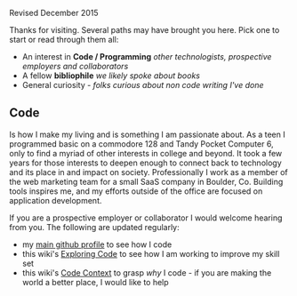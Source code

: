 Revised December 2015

Thanks for visiting. Several paths may have brought you here. Pick one to start or read through them all:
- An interest in **Code / Programming** _other technologists, prospective employers and collaborators_
- A fellow **bibliophile** _we likely spoke about books_
- General curiosity - _folks curious about non code writing I've done_

## Code
Is how I make my living and is something I am passionate about. As a teen I programmed basic on a commodore 128 and Tandy Pocket Computer 6, only to find a myriad of other interests in college and beyond. It took a few years for those interests to deepen enough to connect back to technology and its place in and impact on society. Professionally I work as a member of the web marketing team for a small SaaS company in Boulder, Co. Building tools inspires me, and my efforts outside of the office are focused on application development.

If you are a prospective employer or collaborator I would welcome hearing from you. The following are updated regularly:
* my [main github profile](https://github.com/michaeldayreads) to see how I code
* this wiki's [Exploring Code](https://github.com/michaeldayreads/0_autodidact/wiki/0-Sources-Exploring-Code) to see how I am working to improve my skill set
* this wiki's [Code Context](https://github.com/michaeldayreads/0_autodidact/wiki/1-Code-Context-Sources) to grasp _why_ I code - if you are making the world a better place, I would like to help